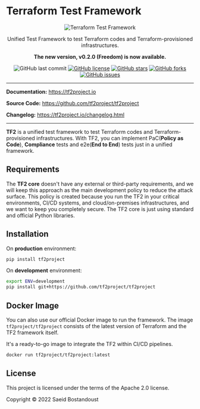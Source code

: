 # Terraform Test Framework

<p align="center">
  <img src="https://raw.githubusercontent.com/tf2project/tf2project/master/logo.png" alt="Terraform Test Framework">
</p>

<p align="center">Unified Test Framework to test Terraform codes and Terraform-provisioned infrastructures.</p>

<p align="center">
<strong>The new version, v0.2.0 (Freedom) is now available.</strong>
</p>

<p align="center">
  <img src="https://img.shields.io/github/last-commit/tf2project/tf2project" alt="GitHub last commit">
  <a href="https://github.com/tf2project/tf2project/blob/master/LICENSE" target="_blank"><img src="https://img.shields.io/github/license/tf2project/tf2project" alt="GitHub license"></a>
  <a href="https://github.com/tf2project/tf2project/stargazers" target="_blank"><img src="https://img.shields.io/github/stars/tf2project/tf2project" alt="GitHub stars"></a>
  <a href="https://github.com/tf2project/tf2project/network" target="_blank"><img src="https://img.shields.io/github/forks/tf2project/tf2project" alt="GitHub forks"></a>
  <a href="https://github.com/tf2project/tf2project/issues" target="_blank"><img src="https://img.shields.io/github/issues/tf2project/tf2project" alt="GitHub issues"></a>
</p>

---

**Documentation:** <a href="https://tf2project.io" target="_blank">https://tf2project.io</a>

**Source Code:** <a href="https://github.com/tf2project/tf2project" target="_blank">https://github.com/tf2project/tf2project</a>

**Changelog:** <a href="https://tf2project.io/changelog.html" target="_blank">https://tf2project.io/changelog.html</a>

---

**TF2** is a unified test framework to test Terraform codes and Terraform-provisioned infrastructures. With TF2, you can implement PaC(**Policy as Code**), **Compliance** tests and e2e(**End to End**) tests just in a unified framework.

## Requirements

The **TF2 core** doesn't have any external or third-party requirements, and we will keep this approach as the main development policy to reduce the attack surface. This policy is created because you run the TF2 in your critical environments, CI/CD systems, and cloud/on-premises infrastructures, and we want to keep you completely secure. The TF2 core is just using standard and official Python libraries.

## Installation

On **production** environment:

```bash
pip install tf2project
```

On **development** environment:

```bash
export ENV=development
pip install git+https://github.com/tf2project/tf2project
```

## Docker Image

You can also use our official Docker image to run the framework. The image `tf2project/tf2project` consists of the latest version of Terraform and the TF2 framework itself.

It's a ready-to-go image to integrate the TF2 within CI/CD pipelines.

```bash
docker run tf2project/tf2project:latest
```

## License

This project is licensed under the terms of the Apache 2.0 license.

Copyright &copy; 2022 Saeid Bostandoust
